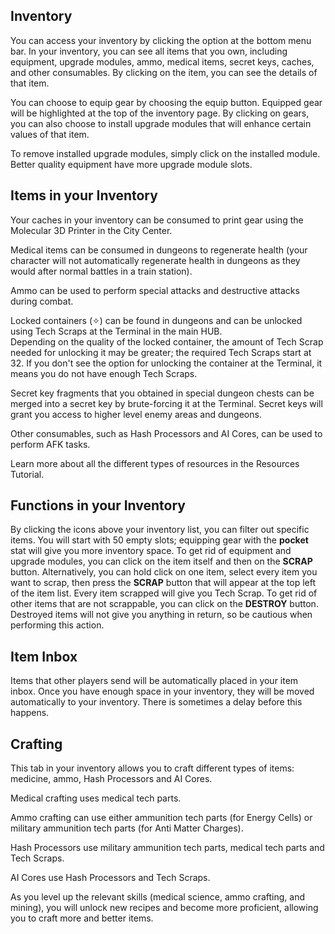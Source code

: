 ## Inventory

You can access your inventory by clicking the option at the bottom menu bar. In your inventory, you can see all items that you own, including equipment, upgrade modules, ammo, medical items, secret keys, caches, and other consumables. By clicking on the item, you can see the details of that item.  

You can choose to equip gear by choosing the equip button. Equipped gear will be highlighted at the top of the inventory page. By clicking on gears, you can also choose to install upgrade modules that will enhance certain values of that item.

To remove installed upgrade modules, simply click on the installed module. Better quality equipment have more upgrade module slots.

## Items in your Inventory

Your caches in your inventory can be consumed to print gear using the Molecular 3D Printer in the City Center.  

Medical items can be consumed in dungeons to regenerate health (your character will not automatically regenerate health in dungeons as they would after normal battles in a train station).  

Ammo can be used to perform special attacks and destructive attacks during combat.

Locked containers (✧) can be found in dungeons and can be unlocked using Tech Scraps at the Terminal in the main HUB.  
Depending on the quality of the locked container, the amount of Tech Scrap needed for unlocking it may be greater; the required Tech Scraps start at 32. If you don't see the option for unlocking the container at the Terminal, it means you do not have enough Tech Scraps.

Secret key fragments that you obtained in special dungeon chests can be merged into a secret key by brute-forcing it at the Terminal. Secret keys will grant you access to higher level enemy areas and dungeons.  

Other consumables, such as Hash Processors and AI Cores, can be used to perform AFK tasks.

Learn more about all the different types of resources in the Resources Tutorial.

## Functions in your Inventory

By clicking the icons above your inventory list, you can filter out specific items. You will start with 50 empty slots; equipping gear with the **pocket** stat will give you more inventory space. To get rid of equipment and upgrade modules, you can click on the item itself and then on the **SCRAP** button. Alternatively, you can hold click on one item, select every item you want to scrap, then press the **SCRAP** button that will appear at the top left of the item list. Every item scrapped will give you Tech Scrap. To get rid of other items that are not scrappable, you can click on the **DESTROY** button. Destroyed items will not give you anything in return, so be cautious when performing this action.  

## Item Inbox

Items that other players send will be automatically placed in your item inbox. Once you have enough space in your inventory, they will be moved automatically to your inventory. There is sometimes a delay before this happens.

## Crafting

This tab in your inventory allows you to craft different types of items: medicine, ammo, Hash Processors and AI Cores.  

Medical crafting uses medical tech parts.  

Ammo crafting can use either ammunition tech parts (for Energy Cells) or military ammunition tech parts (for Anti Matter Charges).

Hash Processors use military ammunition tech parts, medical tech parts and Tech Scraps.  

AI Cores use Hash Processors and Tech Scraps.  

As you level up the relevant skills (medical science, ammo crafting, and mining), you will unlock new recipes and become more proficient, allowing you to craft more and better items.
